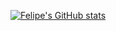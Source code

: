 [![Felipe's GitHub stats](https://github-readme-stats.vercel.app/api?username=SouzaHFelipe)](https://github.com/SouzaHFelipe/github-readme-stats)
